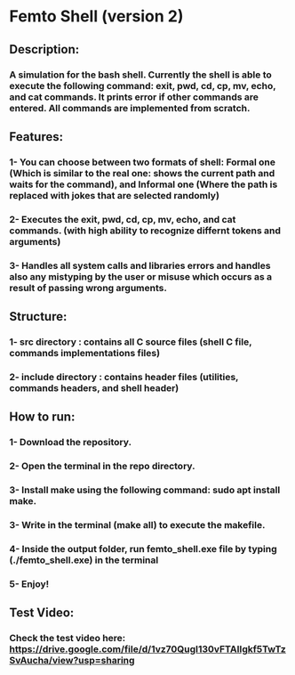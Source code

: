 # Femto Shell (version 2)
## Description:
### A simulation for the bash shell. Currently the shell is able to execute the following command: exit, pwd, cd, cp, mv, echo, and cat commands. It prints error if other commands are entered. All commands are implemented from scratch.
## Features:
### 1- You can choose between two formats of shell: Formal one (Which is similar to the real one: shows the current path and waits for the command), and Informal one (Where the path is replaced with jokes that are selected randomly)
### 2- Executes the exit, pwd, cd, cp, mv, echo, and cat commands. (with high ability to recognize differnt tokens and arguments)
### 3- Handles all system calls and libraries errors and handles also any mistyping by the user or misuse which occurs as a result of passing wrong arguments.
## Structure:
### 1- src directory : contains all C source files (shell C file, commands implementations files)
### 2- include directory : contains header files (utilities, commands headers, and shell header)
## How to run:
### 1- Download the repository.
### 2- Open the terminal in the repo directory.
### 3- Install make using the following command: sudo apt install make.
### 3- Write in the terminal (make all) to execute the makefile.
### 4- Inside the output folder, run femto_shell.exe file by typing (./femto_shell.exe) in the terminal
### 5- Enjoy!
## Test Video:
### Check the test video here: https://drive.google.com/file/d/1vz70QugI130vFTAIIgkf5TwTzSvAucha/view?usp=sharing
